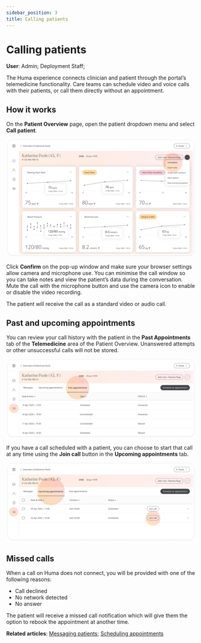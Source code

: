 ```yaml
---
sidebar_position: 3
title: Calling patients 
---
```

# Calling patients
**User**: Admin; Deployment Staff; 

The Huma experience connects clinician and patient through the portal’s telemedicine functionality. Care teams can schedule video and voice calls with their patients, or call them directly without an appointment.

## How it works​
On the **Patient Overview** page, open the patient dropdown menu and select **Call patient**.

![Call Patient](./assets/CallPatients01.png)

Click **Confirm** on the pop-up window and make sure your browser settings allow camera and microphone use. You can minimise the call window so you can take notes and view the patient’s data during the conversation. Mute the call with the microphone button and use the camera icon to enable or disable the video recording.

The patient will receive the call as a standard video or audio call. 

## Past and upcoming appointments

You can review your call history with the patient in the **Past Appointments** tab of the **Telemedicine** area of the Patient Overview. Unanswered attempts or other unsuccessful calls will not be stored.

![Past appointments](./assets/CallPatients02.png)

If you have a call scheduled with a patient, you can choose to start that call at any time using the **Join call** button in the **Upcoming appointments** tab.

![Join call](./assets/CallPatients03.png)

## Missed calls
When a call on Huma does not connect, you will be provided with one of the following reasons: 
- Call declined
- No network detected
- No answer

The patient will receive a missed call notification which will give them the option to rebook the appointment at another time.

**Related articles**: [Messaging patients](./messaging-patients.md); [Scheduling appointments](./scheduling-appointments.md)

